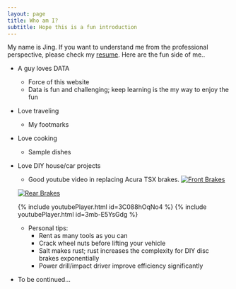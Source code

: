 ```yaml
---
layout: page
title: Who am I?
subtitle: Hope this is a fun introduction
---
```


My name is Jing. If you want to understand me from the professional perspective, please check my [resume](/JingCV). Here are the fun side of me..
- A guy loves DATA
  - Force of this website
  - Data is fun and challenging; keep learning is the my way to enjoy the fun

- Love traveling
  - My footmarks

- Love cooking
  - Sample dishes

- Love DIY house/car projects 
  - Good youtube video in replacing Acura TSX brakes. 
  [![Front Brakes](http://img.youtube.com/vi/3C088hOqNo4/0.jpg)](https://www.youtube.com/watch?v=3C088hOqNo4)

  [![Rear Brakes](http://img.youtube.com/vi/3mb-E5YsGdg/0.jpg)](https://www.youtube.com/watch?v=3mb-E5YsGdg) 

  {% include youtubePlayer.html id=3C088hOqNo4 %}
  {% include youtubePlayer.html id=3mb-E5YsGdg %}

  - Personal tips:
    - Rent as many tools as you can
    - Crack wheel nuts before lifting your vehicle
    - Salt makes rust; rust increases the complexity for DIY disc brakes exponentially
    - Power drill/impact driver improve efficiency significantly

- To be continued...